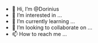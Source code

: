 - 👋 Hi, I’m @Dorinius
- 👀 I’m interested in ...
- 🌱 I’m currently learning ...
- 💞️ I’m looking to collaborate on ...
- 📫 How to reach me ...

<!---
Dorinius/Dorinius is a ✨ special ✨ repository because its `README.md` (this file) appears on your GitHub profile.
You can click the Preview link to take a look at your changes.
--->
